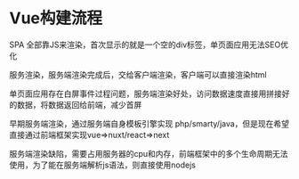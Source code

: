 # Vue构建流程

SPA 全部靠JS来渲染，首次显示的就是一个空的div标签，单页面应用无法SEO优化

服务渲染，服务端渲染完成后，交给客户端渲染，客户端可以直接渲染html

单页面应用存在白屏事件过程问题，服务端渲染好处，访问数据速度直接用拼接好的数据，将数据返回给前端，减少首屏

早期服务端渲染，通过服务端自身模板引擎实现 php/smarty/java，但是现在希望直接通过前端框架实现vue=>nuxt/react=>next

服务端渲染缺陷，需要占用服务器的cpu和内存，前端框架中的多个生命周期无法使用，为了能在服务端解析js语法，则直接使用nodejs
